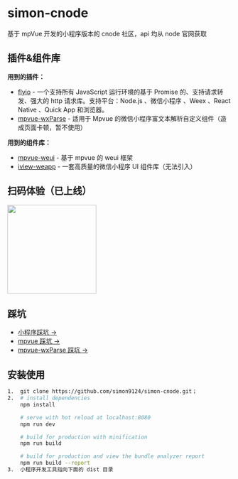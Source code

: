 # simon-cnode

基于 mpVue 开发的小程序版本的 cnode 社区，api 均从 node 官网获取

## 插件&组件库

**用到的插件：**

- [flyio](https://github.com/wendux/fly/blob/master/README-CH.md) - 一个支持所有 JavaScript 运行环境的基于 Promise 的、支持请求转发、强大的 http 请求库。支持平台：Node.js 、微信小程序 、Weex 、React Native 、Quick App 和浏览器。
- [mpvue-wxParse](https://github.com/F-loat/mpvue-wxParse) - 适用于 Mpvue 的微信小程序富文本解析自定义组件（造成页面卡顿，暂不使用）

**用到的组件库：**

- [mpvue-weui](https://github.com/MPComponent/mpvue-weui) - 基于 mpvue 的 weui 框架
- [iview-weapp](https://github.com/TalkingData/iview-weapp) - 一套高质量的微信小程序 UI 组件库（无法引入）

## 扫码体验（已上线）

<img width="200" src="https://mmbiz.qpic.cn/mmbiz_png/Tlm6c1DNgXSibgCoGYB2kdrJSFga9jBiacCm0P6bSeAEIk7LRibNQ1b4VyHlqPJiaJJeMghHPp06Jhh9tZYGJIDTKQ/0?wx_fmt=png">

## 踩坑

- <a href="https://github.com/simon9124/simon-cnode/blob/master/src/issues/%E5%B0%8F%E7%A8%8B%E5%BA%8F.md" target="_blank">小程序踩坑 →</a>
- <a href="https://github.com/simon9124/simon-cnode/blob/master/src/issues/mpvue.md" target="_blank">mpvue 踩坑 →</a>
- <a href="https://github.com/simon9124/simon-cnode/blob/master/src/issues/mpvue-wxParse.md" target="_blank">mpvue-wxParse 踩坑 →</a>

## 安装使用

```bash
1.  git clone https://github.com/simon9124/simon-cnode.git；
2.  # install dependencies
    npm install

    # serve with hot reload at localhost:8080
    npm run dev

    # build for production with minification
    npm run build

    # build for production and view the bundle analyzer report
    npm run build --report
3.  小程序开发工具指向下面的 dist 目录
```
